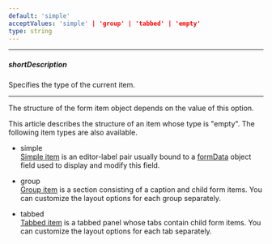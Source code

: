 ```yaml
---
default: 'simple'
acceptValues: 'simple' | 'group' | 'tabbed' | 'empty'
type: string
---
```

---
##### shortDescription
Specifies the type of the current item.

---
The structure of the form item object depends on the value of this option.

This article describes the structure of an item whose type is "empty". The following item types are also available.

- simple  
 [Simple item](/api-reference/10%20UI%20Widgets/dxForm/5%20Simple%20Item '/Documentation/ApiReference/UI_Widgets/dxForm/Simple_Item/') is an editor-label pair usually bound to a [formData](/api-reference/10%20UI%20Widgets/dxForm/1%20Configuration/formData.md '/Documentation/ApiReference/UI_Widgets/dxForm/Configuration/#formData') object field used to display and modify this field.

- group  
 [Group item](/api-reference/10%20UI%20Widgets/dxForm/6%20Group%20Item '/Documentation/ApiReference/UI_Widgets/dxForm/Group_Item/') is a section consisting of a caption and child form items. You can customize the layout options for each group separately.

- tabbed  
 [Tabbed item](/api-reference/10%20UI%20Widgets/dxForm/7%20Tabbed%20Item '/Documentation/ApiReference/UI_Widgets/dxForm/Tabbed_Item/') is a tabbed panel whose tabs contain child form items. You can customize the layout options for each tab separately.